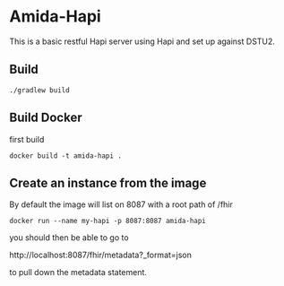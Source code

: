 # Amida-Hapi

This is a basic restful Hapi server using Hapi and set up against DSTU2.  

## Build

``./gradlew build``

## Build Docker

first build

``docker build -t amida-hapi .`` 

## Create an instance from the image
By default the image will list on 8087  with a root path of /fhir

``docker run --name my-hapi -p 8087:8087 amida-hapi``

you should then be able to go to 

http://localhost:8087/fhir/metadata?_format=json 

to pull down the metadata statement.  